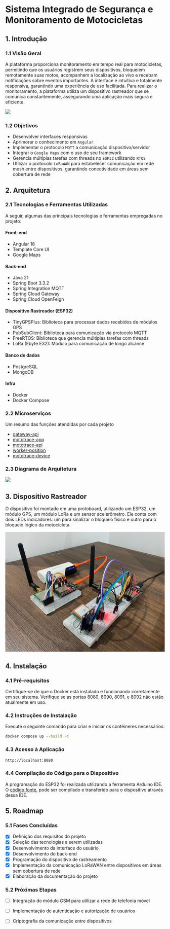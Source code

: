 # Sistema Integrado de Segurança e Monitoramento de Motocicletas

## 1. Introdução

### 1.1 Visão Geral
A plataforma proporciona monitoramento em tempo real para motocicletas, permitindo que os usuários registrem seus dispositivos, bloqueiem remotamente suas motos, acompanhem a localização ao vivo e recebam notificações sobre eventos importantes. A interface é intuitiva e totalmente responsiva, garantindo uma experiência de uso facilitada. Para realizar o monitoramento, a plataforma utiliza um dispositivo rastreador que se comunica constantemente, assegurando uma aplicação mais segura e eficiente.

![](images/plataforma.gif)

### 1.2 Objetivos
- Desenvolver interfaces responsivas
- Aprimorar o conhecimento em `Angular`
- Implementar o protocolo `MQTT` a comunicação dispositivo/servidor
- Integrar o `Google Maps` com o uso de seu framework
- Gerencia múltiplas tarefas com threads no `ESP32` utilizando `RTOS`
- Utilizar o protocolo `LoRaWAN` para estabelecer comunicação em rede mesh entre dispositivos, garantindo conectividade em áreas sem cobertura de rede

## 2. Arquitetura

### 2.1 Tecnologias e Ferramentas Utilizadas
A seguir, algumas das principais tecnologias e ferramentas empregadas no projeto:

#### Front-end
- Angular 18
- Template Core UI
- Google Maps

#### Back-end
- Java 21
- Spring Boot 3.3.2
- Spring Integration MQTT
- Spring Cloud Gateway
- Spring Cloud OpenFeign

#### Dispositivo Rastreador (ESP32)
- TinyGPSPlus: Biblioteca para processar dados recebidos de módulos GPS
- PubSubClient: Biblioteca para comunicação via protocolo MQTT
- FreeRTOS: Biblioteca que gerencia múltiplas tarefas com threads
- LoRa (Ebyte E32): Módulo para comunicação de longo alcance

#### Banco de dados
- PostgreSQL
- MongoDB

#### Infra
- Docker
- Docker Compose

### 2.2 Microserviços
Um resumo das funções atendidas por cada projeto
- [gateway-api](gateway-api/README.md)
- [mototrace-app](mototrace-app/README.md)
- [mototrace-api](mototrace-api/README.md)
- [worker-position](worker-position/README.md)
- [mototrace-device](mototrace-device/README.md)

### 2.3 Diagrama de Arquitetura
![](images/diagrama.gif)

## 3. Dispositivo Rastreador
O dispositivo foi montado em uma protoboard, utilizando um ESP32, um módulo GPS, um módulo LoRa e um sensor acelerômetro. Ele conta com dois LEDs indicadores: um para sinalizar o bloqueio físico e outro para o bloqueio lógico da motocicleta.

![](images/dispositivo.jpeg)

## 4. Instalação 

### 4.1 Pré-requisitos
Certifique-se de que o Docker está instalado e funcionando corretamente em seu sistema. Verifique se as portas 8080, 8090, 8091, e 8092 não estão atualmente em uso.

### 4.2 Instruções de Instalação
Execute o seguinte comando para criar e iniciar os contêineres necessários:
```sh
docker compose up --build -d
```

### 4.3 Acesso à Aplicação
```
http://localhost:8080
```

### 4.4 Compilação do Código para o Dispositivo
A programação do ESP32 foi realizada utilizando a ferramenta Arduino IDE. O [código fonte](mototrace-device/mototrace-device.ino), pode ser compilado e transferido para o dispositivo através dessa IDE.

## 5. Roadmap

### 5.1 Fases Concluídas
- [x] Definição dos requisitos do projeto
- [x] Seleção das tecnologias a serem utilizadas
- [x] Desenvolvimento da interface do usuário
- [x] Desenvolvimento do back-end
- [x] Programação do dispositivo de rastreamento
- [x] Implementação da comunicação LoRaWAN entre dispositivos em áreas sem cobertura de rede
- [x] Elaboração da documentação do projeto

### 5.2 Próximas Etapas
- [ ] Integração do módulo GSM para utilizar a rede de telefonia móvel
- [ ] Implementação de autenticação e autorização de usuários
- [ ] Criptografia da comunicação entre dispositivos

